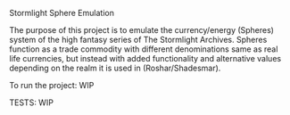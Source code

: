 Stormlight Sphere Emulation

The purpose of this project is to emulate the currency/energy (Spheres) system of the high fantasy series of The Stormlight Archives.
Spheres function as a trade commodity with different denominations same as real life currencies, but instead with added functionality
and alternative values depending on the realm it is used in (Roshar/Shadesmar).

To run the project:
WIP

TESTS:
WIP